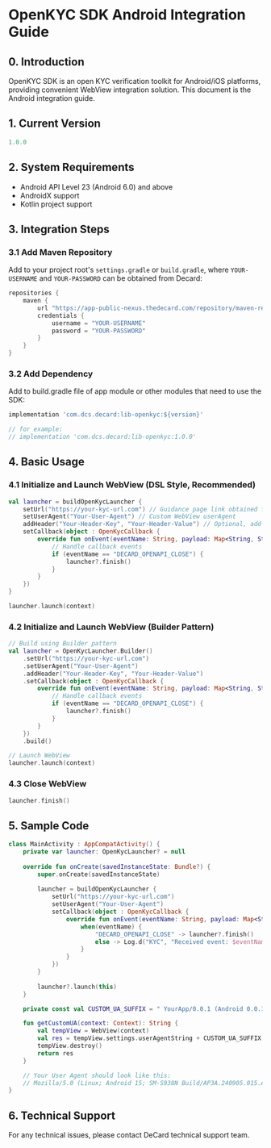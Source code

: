 # OpenKYC SDK Android Integration Guide

## 0. Introduction
OpenKYC SDK is an open KYC verification toolkit for Android/iOS platforms, providing convenient WebView integration solution. This document is the Android integration guide.

## 1. Current Version

```gradle
1.0.0
```

## 2. System Requirements

- Android API Level 23 (Android 6.0) and above
- AndroidX support
- Kotlin project support

## 3. Integration Steps

### 3.1 Add Maven Repository

Add to your project root's `settings.gradle` or `build.gradle`, where `YOUR-USERNAME` and `YOUR-PASSWORD` can be obtained from Decard:
    
```gradle
repositories {
    maven {
        url "https://app-public-nexus.thedecard.com/repository/maven-releases/"
        credentials {
            username = "YOUR-USERNAME"
            password = "YOUR-PASSWORD"
        }
    }
}
```

### 3.2 Add Dependency

Add to build.gradle file of app module or other modules that need to use the SDK:

```gradle
implementation 'com.dcs.decard:lib-openkyc:${version}'

// for example:
// implementation 'com.dcs.decard:lib-openkyc:1.0.0'
```

## 4. Basic Usage

### 4.1 Initialize and Launch WebView (DSL Style, Recommended)

```kotlin
val launcher = buildOpenKycLauncher {
    setUrl("https://your-kyc-url.com") // Guidance page link obtained from '/redirect/v1/guidance-link' API
    setUserAgent("Your-User-Agent") // Custom WebView userAgent
    addHeader("Your-Header-Key", "Your-Header-Value") // Optional, add extra request headers when loading page
    setCallback(object : OpenKycCallback {
        override fun onEvent(eventName: String, payload: Map<String, String>?) {
            // Handle callback events
            if (eventName == "DECARD_OPENAPI_CLOSE") {
                launcher?.finish()
            }
        }
    })
}

launcher.launch(context)
```

### 4.2 Initialize and Launch WebView (Builder Pattern)

```kotlin
// Build using Builder pattern
val launcher = OpenKycLauncher.Builder()
    .setUrl("https://your-kyc-url.com")
    .setUserAgent("Your-User-Agent") 
    .addHeader("Your-Header-Key", "Your-Header-Value")
    .setCallback(object : OpenKycCallback {
        override fun onEvent(eventName: String, payload: Map<String, String>?) {
            // Handle callback events
            if (eventName == "DECARD_OPENAPI_CLOSE") {
                launcher?.finish()
            }
        }
    })
    .build()

// Launch WebView
launcher.launch(context)
```

### 4.3 Close WebView

```kotlin
launcher.finish()
```

## 5. Sample Code

```kotlin
class MainActivity : AppCompatActivity() {
    private var launcher: OpenKycLauncher? = null
    
    override fun onCreate(savedInstanceState: Bundle?) {
        super.onCreate(savedInstanceState)
        
        launcher = buildOpenKycLauncher {
            setUrl("https://your-kyc-url.com")
            setUserAgent("Your-User-Agent")
            setCallback(object : OpenKycCallback {
                override fun onEvent(eventName: String, payload: Map<String, String>?) {
                    when(eventName) {
                        "DECARD_OPENAPI_CLOSE" -> launcher?.finish()
                        else -> Log.d("KYC", "Received event: $eventName")
                    }
                }
            })
        }
        
        launcher?.launch(this)
    }

    private const val CUSTOM_UA_SUFFIX = " YourApp/0.0.1 (Android 0.0.1)"

    fun getCustomUA(context: Context): String {
        val tempView = WebView(context)
        val res = tempView.settings.userAgentString + CUSTOM_UA_SUFFIX
        tempView.destroy()
        return res
    }

    // Your User Agent should look like this:
    // Mozilla/5.0 (Linux; Android 15; SM-S938N Build/AP3A.240905.015.A2; wv) AppleWebKit/537.36 (KHTML, like Gecko) Version/4.0 Chrome/139.0.7258.143 Mobile Safari/537.36; appname/v2.64.1
}
```


## 6. Technical Support

For any technical issues, please contact DeCard technical support team.
